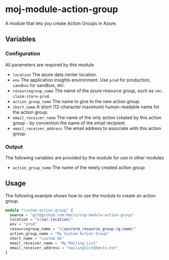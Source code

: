 # moj-module-action-group

A module that lets you create Action Groups in Azure.

## Variables

### Configuration

All parameters are required by this module

- `location` The azure data center location.
- `env` The application insights environment. Use `prod` for production, `sandbox` for sandbox, etc.
- `resourcegroup_name` The name of the azure resource group, such as `cmc-claim-store-prod`.
- `action_group_name` The name to give to the new action group.
- `short_name` A short (12-character maximum) human-readable name for the action group.
- `email_receiver_name` The name of the only action created by this action group - by convention the name of the email recipient.
- `email_receiver_address` The email address to associate with this action group.

### Output

The following variables are provided by the module for use in other modules

- `action_group_name` The name of the newly created action group

## Usage

The following example shows how to use the module to create an action group.

```terraform
module "custom-action-group" {
  source = "git@github.com:hmcts/cnp-module-action-group"
  location = "${var.location}"
  env = "prod"
  resourcegroup_name = "${azurerm_resource_group.rg.name}"
  action_group_name = "My Custom Action Group"
  short_name = "custom AG"
  email_receiver_name = "My Mailing List"
  email_receiver_address = "mailinglist@hmcts.net"
}
```